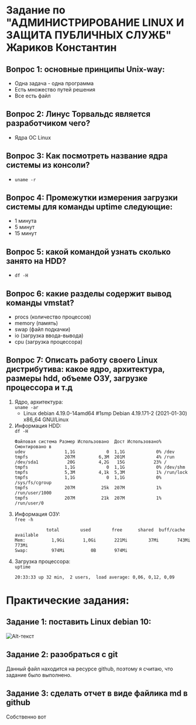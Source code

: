 Задание по "АДМИНИСТРИРОВАНИЕ LINUX И ЗАЩИТА ПУБЛИЧНЫХ СЛУЖБ" <br>
Жариков Константин
==============================
## Вопрос 1: основные принципы Unix-way:
- Одна задача - одна программа
- Есть множество путей решения
- Все есть файл

## Вопрос 2: Линус Торвальдс является разработчиком чего?
- Ядра ОС Linux 

## Вопрос 3: Как посмотреть  название ядра системы из консоли?
- ```uname -r```

## Вопрос 4: Промежутки измерения загрузки системы для команды uptime следующие:
- 1 минута
- 5 минут
- 15 минут

## Вопрос 5: какой командой узнать сколько занято на HDD?
- ```df -H```

## Вопрос 6: какие разделы содержит вывод команды vmstat?
- procs (количество процессов)
- memory (память)
- swap (файл подкачки)
- io (загрузка ввода-вывода)
- cpu (загрузка процессора)

## Вопрос 7: Описать работу своего Linux дистрибутива: какое ядро, архитектура, размеры hdd, объеме ОЗУ, загрузке процессора и т.д

1. Ядро, архитектура: <br>
    ```uname -ar```
    - Linux debian 4.19.0-14amd64 #1smp Debian 4.19.171-2 (2021-01-30) x86_64 GNU/Linux
2. Информация HDD: <br>
```df -H```
    ```
    Файловая система Размер Использовано  Дост Использовано% Cмонтировано в
    udev               1,1G            0  1,1G            0% /dev
    tmpfs              207M         6,3M  201M            4% /run
    /dev/sda1           20G         4,2G   15G           23% /
    tmpfs              1,1G            0  1,1G            0% /dev/shm
    tmpfs              5,3M         4,1k  5,3M            1% /run/lock
    tmpfs              1,1G            0  1,1G            0% /sys/fs/cgroup
    tmpfs              207M          25k  207M            1% /run/user/1000
    tmpfs              207M          21k  207M            1% /run/user/0

    ```
3. Информация ОЗУ: <br>
```free -h ```
    ```
                total        used        free      shared  buff/cache   available
    Mem:          1,9Gi       1,0Gi       221Mi        37Mi       743Mi       773Mi
    Swap:         974Mi          0B       974Mi

    ```
4. Загрузка процессора: <br>
```uptime```
    ```
    20:33:33 up 32 min,  2 users,  load average: 0,06, 0,12, 0,09
    ```

# Практические задания:
## Задание 1: поставить Linux debian 10:
![Alt-текст](https://sun9-32.userapi.com/impg/QoMzO4KhHboXd4vVWxlHJGbsMNq8YNbXPsWSdg/zaVODZ8zJVc.jpg?size=800x600&quality=96&proxy=1&sign=9b70d376c132e0418ea46bf7cade8961&type=album)

## Задание 2: разобраться с git
Данный файл находится на ресурсе github, поэтому я считаю, что задание было выполнено.

## Задание 3: сделать отчет в виде файлика md в github

Собственно вот
